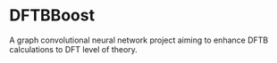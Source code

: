 # DFTBBoost

A graph convolutional neural network project aiming to enhance DFTB calculations to DFT level of theory.
